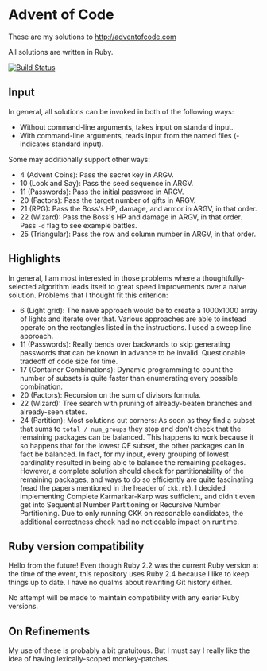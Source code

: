 # Advent of Code

These are my solutions to http://adventofcode.com

All solutions are written in Ruby.

[![Build Status](https://travis-ci.org/petertseng/adventofcode-rb-2015.svg?branch=master)](https://travis-ci.org/petertseng/adventofcode-rb-2015)

## Input

In general, all solutions can be invoked in both of the following ways:

* Without command-line arguments, takes input on standard input.
* With command-line arguments, reads input from the named files (- indicates standard input).

Some may additionally support other ways:

* 4 (Advent Coins): Pass the secret key in ARGV.
* 10 (Look and Say): Pass the seed sequence in ARGV.
* 11 (Passwords): Pass the initial password in ARGV.
* 20 (Factors): Pass the target number of gifts in ARGV.
* 21 (RPG): Pass the Boss's HP, damage, and armor in ARGV, in that order.
* 22 (Wizard): Pass the Boss's HP and damage in ARGV, in that order. Pass `-d` flag to see example battles.
* 25 (Triangular): Pass the row and column number in ARGV, in that order.

## Highlights

In general, I am most interested in those problems where a thoughtfully-selected algorithm leads itself to great speed improvements over a naive solution.
Problems that I thought fit this criterion:

* 6 (Light grid): The naive approach would be to create a 1000x1000 array of lights and iterate over that. Various approaches are able to instead operate on the rectangles listed in the instructions. I used a sweep line approach.
* 11 (Passwords): Really bends over backwards to skip generating passwords that can be known in advance to be invalid. Questionable tradeoff of code size for time.
* 17 (Container Combinations): Dynamic programming to count the number of subsets is quite faster than enumerating every possible combination.
* 20 (Factors): Recursion on the sum of divisors formula.
* 22 (Wizard): Tree search with pruning of already-beaten branches and already-seen states.
* 24 (Partition): Most solutions cut corners: As soon as they find a subset that sums to `total / num_groups` they stop and don't check that the remaining packages can be balanced.
  This happens to work because it so happens that for the lowest QE subset, the other packages can in fact be balanced.
  In fact, for my input, every grouping of lowest cardinality resulted in being able to balance the remaining packages.
  However, a complete solution should check for partitionability of the remaining packages, and ways to do so efficiently are quite fascinating (read the papers mentioned in the header of `ckk.rb`).
  I decided implementing Complete Karmarkar-Karp was sufficient, and didn't even get into Sequential Number Partitioning or Recursive Number Partitioning.
  Due to only running CKK on reasonable candidates, the additional correctness check had no noticeable impact on runtime.

## Ruby version compatibility

Hello from the future!
Even though Ruby 2.2 was the current Ruby version at the time of the event, this repository uses Ruby 2.4 because I like to keep things up to date.
I have no qualms about rewriting Git history either.

No attempt will be made to maintain compatibility with any earier Ruby versions.

## On Refinements

My use of these is probably a bit gratuitous.
But I must say I really like the idea of having lexically-scoped monkey-patches.
